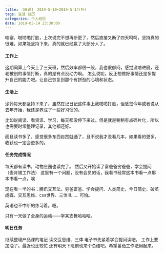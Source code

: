 ```yaml
---
title: 【日课】 2019-5-10~2019-5-14(补)
tags: 生活 经历
categories: 个人经历
date: 2019-05-14 23:30:00
---
```


哇塞，啪啪啪打脸，上次说完不想再断更了，然后直接又断了四天呵呵，坚持真的很难，如果能坚持下来，真的就已经赢了大部分人了。

#### 工作上

这期间算上今天上了三天班，然后效率都很一般，我也很郁闷，感觉没啥进展，还老被别的事情打断，真的是有点没动力啊。
怎么说呢，反正想做好事情还是多提升自己的能力吧。让自己恢复到那个有拼劲的心境和状态。

#### 生活上

涂药每天都坚持下来了，虽然在记日记这件事上我啪啪打脸，但感觉今年或者说从去年开始，我还是养成了一些好习惯的。

比如说阅读、看资讯、学习，每天都没停下来过。但是就是稍稍有点碎片化，所以也需要时常整理记录，其他都还好。

而且读书多了，感觉很多东西自然就通了，且不说我才没看几本，如果看的更多，收获也一定会更多的。

#### 任务完成情况

每天都有读书，动物庄园也读完了。
然后又开始读了富爸爸穷爸爸，学会提问（麦肯锡工作法）
这里有一个问题，没有会员的话，我看书经常这本书看一点那本书看一点，唉

现在看一半的书：腾讯交互法，穷爸富爸、学会提问、人类简史、今日简史、破茧成蝶、交互思维、css世界、三体Ⅲ……
可怕。

英语也不中断的练习着。嗯。

只有一天做了全身的运动——学某支舞哈哈哈。

#### 明日任务
继续整理产品课的笔记
读交互思维、三体
电子书先紧着学会提问读吧。
工作上要加油了。最近也比较忙
还有明天下班前也来个总结吧。希望番茄工作法用起来。

